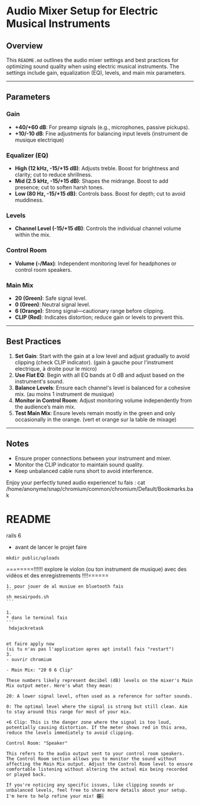 # Audio Mixer Setup for Electric Musical Instruments

## Overview
This `README.md` outlines the audio mixer settings and best practices for optimizing sound quality when using electric musical instruments. The settings include gain, equalization (EQ), levels, and main mix parameters.

---

## Parameters
### Gain
- **+40/+60 dB**: For preamp signals (e.g., microphones, passive pickups).
- **+10/-10 dB**: Fine adjustments for balancing input levels (instrument de musique electrique)

### Equalizer (EQ)
- **High (12 kHz, -15/+15 dB)**: Adjusts treble. Boost for brightness and clarity; cut to reduce shrillness.
- **Mid (2.5 kHz, -15/+15 dB)**: Shapes the midrange. Boost to add presence; cut to soften harsh tones.
- **Low (80 Hz, -15/+15 dB)**: Controls bass. Boost for depth; cut to avoid muddiness.

### Levels
- **Channel Level (-15/+15 dB)**: Controls the individual channel volume within the mix.

### Control Room
- **Volume (-/Max)**: Independent monitoring level for headphones or control room speakers.

### Main Mix
- **20 (Green)**: Safe signal level.
- **0 (Green)**: Neutral signal level.
- **6 (Orange)**: Strong signal—cautionary range before clipping.
- **CLIP (Red)**: Indicates distortion; reduce gain or levels to prevent this.

---

## Best Practices
1. **Set Gain**: Start with the gain at a low level and adjust gradually to avoid clipping (check CLIP indicator). (gain à gauche pour l'instrument electrique, à droite pour le micro)
2. **Use Flat EQ**: Begin with all EQ bands at 0 dB and adjust based on the instrument's sound.
3. **Balance Levels**: Ensure each channel's level is balanced for a cohesive mix. (au moins 1 instrument de musique)
4. **Monitor in Control Room**: Adjust monitoring volume independently from the audience’s main mix.
5. **Test Main Mix**: Ensure levels remain mostly in the green and only occasionally in the orange. (vert et orange sur la table de mixage)

---

## Notes
- Ensure proper connections between your instrument and mixer.
- Monitor the CLIP indicator to maintain sound quality.
- Keep unbalanced cable runs short to avoid interference.

Enjoy your perfectly tuned audio experience! tu fais : cat /home/anonyme/snap/chromium/common/chromium/Default/Bookmarks.bak


# README
rails 6 

- avant de lancer le projet faire


```
mkdir public/uploads
```

========!!!!!! explore le violon (ou ton instrument de musique) avec des vidéos et des enregistrements !!!!======

~~~~~~> enregistre toi et ajoute ton accompagnement  pour jouer et t'enregistrer
1. pour jouer de al musiue en bluetooth fais
```
sh mesairpods.sh
```

1.
* dans le terminal fais 
```
 hdajackretask 


et faire apply now
(si tu n'as pas l'application apres apt install fais "restart")
3.
- ouvrir chromium

- Main Mix: "20 0 6 Clip"

These numbers likely represent decibel (dB) levels on the mixer's Main Mix output meter. Here's what they mean:

20: A lower signal level, often used as a reference for softer sounds.

0: The optimal level where the signal is strong but still clean. Aim to stay around this range for most of your mix.

+6 Clip: This is the danger zone where the signal is too loud, potentially causing distortion. If the meter shows red in this area, reduce the levels immediately to avoid clipping.

Control Room: "Speaker"

This refers to the audio output sent to your control room speakers. The Control Room section allows you to monitor the sound without affecting the Main Mix output. Adjust the Control Room level to ensure comfortable listening without altering the actual mix being recorded or played back.

If you're noticing any specific issues, like clipping sounds or unbalanced levels, feel free to share more details about your setup. I'm here to help refine your mix! 🎛️🎚️


